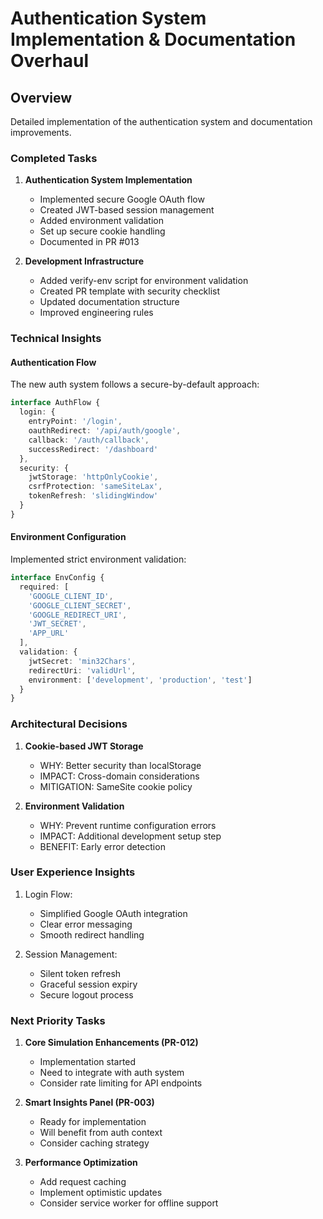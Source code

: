 # Authentication System Implementation & Documentation Overhaul

## Overview
Detailed implementation of the authentication system and documentation improvements.

### Completed Tasks
1. **Authentication System Implementation**
   - Implemented secure Google OAuth flow
   - Created JWT-based session management
   - Added environment validation
   - Set up secure cookie handling
   - Documented in PR #013

2. **Development Infrastructure**
   - Added verify-env script for environment validation
   - Created PR template with security checklist
   - Updated documentation structure
   - Improved engineering rules

### Technical Insights

#### Authentication Flow
The new auth system follows a secure-by-default approach:
```typescript
interface AuthFlow {
  login: {
    entryPoint: '/login',
    oauthRedirect: '/api/auth/google',
    callback: '/auth/callback',
    successRedirect: '/dashboard'
  },
  security: {
    jwtStorage: 'httpOnlyCookie',
    csrfProtection: 'sameSiteLax',
    tokenRefresh: 'slidingWindow'
  }
}
```

#### Environment Configuration
Implemented strict environment validation:
```typescript
interface EnvConfig {
  required: [
    'GOOGLE_CLIENT_ID',
    'GOOGLE_CLIENT_SECRET',
    'GOOGLE_REDIRECT_URI',
    'JWT_SECRET',
    'APP_URL'
  ],
  validation: {
    jwtSecret: 'min32Chars',
    redirectUri: 'validUrl',
    environment: ['development', 'production', 'test']
  }
}
```

### Architectural Decisions

1. **Cookie-based JWT Storage**
   - WHY: Better security than localStorage
   - IMPACT: Cross-domain considerations
   - MITIGATION: SameSite cookie policy

2. **Environment Validation**
   - WHY: Prevent runtime configuration errors
   - IMPACT: Additional development setup step
   - BENEFIT: Early error detection

### User Experience Insights
1. Login Flow:
   - Simplified Google OAuth integration
   - Clear error messaging
   - Smooth redirect handling

2. Session Management:
   - Silent token refresh
   - Graceful session expiry
   - Secure logout process

### Next Priority Tasks

1. **Core Simulation Enhancements (PR-012)**
   - Implementation started
   - Need to integrate with auth system
   - Consider rate limiting for API endpoints

2. **Smart Insights Panel (PR-003)**
   - Ready for implementation
   - Will benefit from auth context
   - Consider caching strategy

3. **Performance Optimization**
   - Add request caching
   - Implement optimistic updates
   - Consider service worker for offline support
